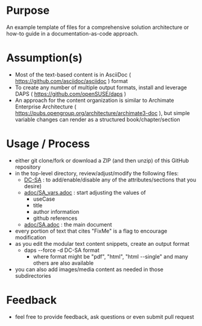 
# Purpose
An example template of files for a comprehensive solution architecture or how-to guide in a documentation-as-code approach.

# Assumption(s)
- Most of the text-based content is in AsciiDoc ( https://github.com/asciidoc/asciidoc ) format
- To create any number of multiple output formats, install and leverage DAPS ( https://github.com/openSUSE/daps )
- An approach for the content organization is similar to Archimate Enterprise Architecture ( https://pubs.opengroup.org/architecture/archimate3-doc ), but simple variable changes can render as a structured book/chapter/section

# Usage / Process
- either git clone/fork or download a ZIP (and then unzip) of this GitHub repository
- in the top-level directory, review/adjust/modify the following files:
  - [DC-SA](./DC-SA) : to add/enable/disable any of the attributes/sections that you desire)
  - [adoc/SA_vars.adoc](./adoc/SA_vars.adoc) : start adjusting the values of
    - useCase
    - title
    - author information
    - github references
  - [adoc/SA.adoc](./adoc/SA.adoc) : the main document
- every portion of text that cites "FixMe" is a flag to encourage modification
- as you edit the modular text content snippets, create an output format
  - daps --force -d DC-SA format
    - where format might be "pdf", "html", "html --single" and many others are also available
- you can also add images/media content as needed in those subdirectories

# Feedback
- feel free to provide feedback, ask questions or even submit pull request
